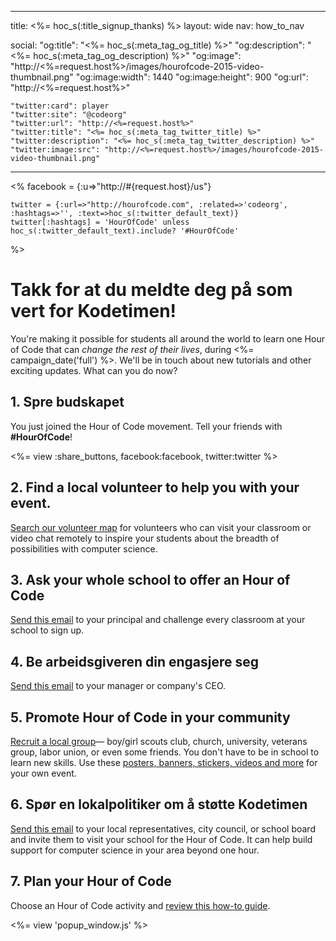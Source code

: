 ---
  title: <%= hoc_s(:title_signup_thanks) %>
  layout: wide
  nav: how_to_nav

  social:
    "og:title": "<%= hoc_s(:meta_tag_og_title) %>"
    "og:description": "<%= hoc_s(:meta_tag_og_description) %>"
    "og:image": "http://<%=request.host%>/images/hourofcode-2015-video-thumbnail.png"
    "og:image:width": 1440
    "og:image:height": 900
    "og:url": "http://<%=request.host%>"

    "twitter:card": player
    "twitter:site": "@codeorg"
    "twitter:url": "http://<%=request.host%>"
    "twitter:title": "<%= hoc_s(:meta_tag_twitter_title) %>"
    "twitter:description": "<%= hoc_s(:meta_tag_twitter_description) %>"
    "twitter:image:src": "http://<%=request.host%>/images/hourofcode-2015-video-thumbnail.png"
  ---

<%
    facebook = {:u=>"http://#{request.host}/us"}

    twitter = {:url=>"http://hourofcode.com", :related=>'codeorg', :hashtags=>'', :text=>hoc_s(:twitter_default_text)}
    twitter[:hashtags] = 'HourOfCode' unless hoc_s(:twitter_default_text).include? '#HourOfCode'
%>

# Takk for at du meldte deg på som vert for Kodetimen!

You're making it possible for students all around the world to learn one Hour of Code that can *change the rest of their lives*, during <%= campaign_date('full') %>. We'll be in touch about new tutorials and other exciting updates. What can you do now?

## 1. Spre budskapet

You just joined the Hour of Code movement. Tell your friends with **#HourOfCode**!

<%= view :share_buttons, facebook:facebook, twitter:twitter %>

## 2. Find a local volunteer to help you with your event.

[Search our volunteer map](<%= resolve_url('https://code.org/volunteer/local') %>) for volunteers who can visit your classroom or video chat remotely to inspire your students about the breadth of possibilities with computer science.

## 3. Ask your whole school to offer an Hour of Code

[Send this email](<%= resolve_url('/promote/resources#sample-emails') %>) to your principal and challenge every classroom at your school to sign up.

## 4. Be arbeidsgiveren din engasjere seg

[Send this email](<%= resolve_url('/promote/resources#sample-emails') %>) to your manager or company's CEO.

## 5. Promote Hour of Code in your community

[Recruit a local group](<%= resolve_url('/promote/resources#sample-emails') %>)— boy/girl scouts club, church, university, veterans group, labor union, or even some friends. You don't have to be in school to learn new skills. Use these [posters, banners, stickers, videos and more](<%= resolve_url('/promote/resources') %>) for your own event.

## 6. Spør en lokalpolitiker om å støtte Kodetimen

[Send this email](<%= resolve_url('/promote/resources#sample-emails') %>) to your local representatives, city council, or school board and invite them to visit your school for the Hour of Code. It can help build support for computer science in your area beyond one hour.

## 7. Plan your Hour of Code

Choose an Hour of Code activity and [review this how-to guide](<%= resolve_url('/how-to') %>).

<%= view 'popup_window.js' %>